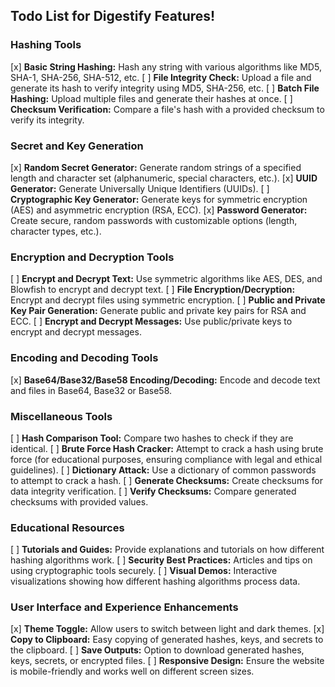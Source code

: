 ## Todo List for Digestify Features!

### Hashing Tools

[x] **Basic String Hashing:** Hash any string with various algorithms like MD5, SHA-1, SHA-256, SHA-512, etc.
[ ] **File Integrity Check:** Upload a file and generate its hash to verify integrity using MD5, SHA-256, etc.
[ ] **Batch File Hashing:** Upload multiple files and generate their hashes at once.
[ ] **Checksum Verification:** Compare a file's hash with a provided checksum to verify its integrity.

<!--

This feature is yet to be decided if it will be implemented or not.

[ ] **HMAC (Hash-based Message Authentication Code):** Generate HMACs using different hashing algorithms and a secret key.

-->

### **Secret and Key Generation**

[x] **Random Secret Generator:** Generate random strings of a specified length and character set (alphanumeric, special characters, etc.).
[x] **UUID Generator:** Generate Universally Unique Identifiers (UUIDs).
[ ] **Cryptographic Key Generator:** Generate keys for symmetric encryption (AES) and asymmetric encryption (RSA, ECC).
[x] **Password Generator:** Create secure, random passwords with customizable options (length, character types, etc.).

### **Encryption and Decryption Tools**

[ ] **Encrypt and Decrypt Text:** Use symmetric algorithms like AES, DES, and Blowfish to encrypt and decrypt text.
[ ] **File Encryption/Decryption:** Encrypt and decrypt files using symmetric encryption.
[ ] **Public and Private Key Pair Generation:** Generate public and private key pairs for RSA and ECC.
[ ] **Encrypt and Decrypt Messages:** Use public/private keys to encrypt and decrypt messages.

### **Encoding and Decoding Tools**

[x] **Base64/Base32/Base58 Encoding/Decoding:** Encode and decode text and files in Base64, Base32 or Base58.

<!--

To be decided

[ ] **URL Encode:** Convert text to URL-encoded format.
[ ] **URL Decode:** Convert URL-encoded text back to normal text.

-->

### **Miscellaneous Tools**

[ ] **Hash Comparison Tool:** Compare two hashes to check if they are identical.
[ ] **Brute Force Hash Cracker:** Attempt to crack a hash using brute force (for educational purposes, ensuring compliance with legal and ethical guidelines).
[ ] **Dictionary Attack:** Use a dictionary of common passwords to attempt to crack a hash.
[ ] **Generate Checksums:** Create checksums for data integrity verification.
[ ] **Verify Checksums:** Compare generated checksums with provided values.

### **Educational Resources**

[ ] **Tutorials and Guides:** Provide explanations and tutorials on how different hashing algorithms work.
[ ] **Security Best Practices:** Articles and tips on using cryptographic tools securely.
[ ] **Visual Demos:** Interactive visualizations showing how different hashing algorithms process data.

### **User Interface and Experience Enhancements**

[x] **Theme Toggle:** Allow users to switch between light and dark themes.
[x] **Copy to Clipboard:** Easy copying of generated hashes, keys, and secrets to the clipboard.
[ ] **Save Outputs:** Option to download generated hashes, keys, secrets, or encrypted files.
[ ] **Responsive Design:** Ensure the website is mobile-friendly and works well on different screen sizes.

<!--

This advanced tools need to be decided, they seem to be great features but i'm not sure yet.

### **Advanced Tools**

[ ] **Blockchain Hash Explorer:** Explore how hashes are used in blockchain technology.
[ ] **Sign and Verify Messages:** Create digital signatures using private keys and verify them with public keys.

-->

